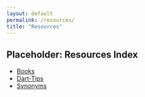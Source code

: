 ```yaml
---
layout: default
permalink: /resources/
title: "Resources"
---
```


## Placeholder: Resources Index

* <a href="/resources/books">Books</a>
* <a href="/resources/dart-tips">Dart-Tips</a>
* <a href="/resources/synonyms">Synonyms</a>
